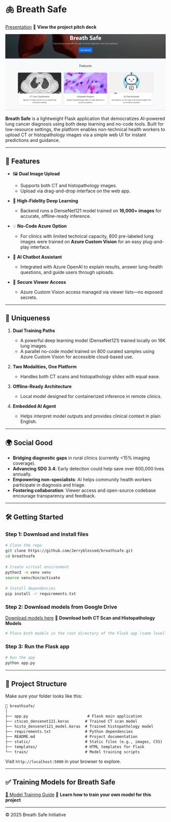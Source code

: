 # 🫁 Breath Safe

[Presentation](https://docs.google.com/presentation/d/1r_a98Et5a3CCOZtHDk0O5rNGh_tOkeDCvzrJvdH8OQA/edit?usp=sharing)
🔗 **View the project pitch deck**

![Breath Safe Landing Page](https://github.com/Jerryblessed/breathsafe/blob/main/static/landingpage.png?raw=true)

**Breath Safe** is a lightweight Flask application that democratizes AI-powered lung cancer diagnosis using both deep learning and no-code tools. Built for low-resource settings, the platform enables non-technical health workers to upload CT or histopathology images via a simple web UI for instant predictions and guidance.

---

## 🚀 Features

* 🖼️ **Dual Image Upload**

  * Supports both CT and histopathology images.
  * Upload via drag-and-drop interface on the web app.
* 🧠 **High-Fidelity Deep Learning**

  * Backend runs a DenseNet121 model trained on **16,000+ images** for accurate, offline-ready inference.
* 💡 **No-Code Azure Option**

  * For clinics with limited technical capacity, 800 pre-labeled lung images were trained on **Azure Custom Vision** for an easy plug-and-play interface.
* 🤖 **AI Chatbot Assistant**

  * Integrated with Azure OpenAI to explain results, answer lung-health questions, and guide users through uploads.
* 🔐 **Secure Viewer Access**

  * Azure Custom Vision access managed via viewer lists—no exposed secrets.

---

## 🎯 Uniqueness

1. **Dual Training Paths**

   * A powerful deep learning model (DenseNet121) trained locally on 16K lung images.
   * A parallel no-code model trained on 800 curated samples using Azure Custom Vision for accessible cloud-based use.
2. **Two Modalities, One Platform**

   * Handles both CT scans and histopathology slides with equal ease.
3. **Offline-Ready Architecture**

   * Local model designed for containerized inference in remote clinics.
4. **Embedded AI Agent**

   * Helps interpret model outputs and provides clinical context in plain English.

---

## 🌍 Social Good

* **Bridging diagnostic gaps** in rural clinics (currently <15% imaging coverage).
* **Advancing SDG 3.4**: Early detection could help save over 600,000 lives annually.
* **Empowering non-specialists**: AI helps community health workers participate in diagnosis and triage.
* **Fostering collaboration**: Viewer access and open-source codebase encourage transparency and feedback.

---

## 🛠️ Getting Started

### Step 1: Download and install files

```bash
# Clone the repo
git clone https://github.com/Jerryblessed/breathsafe.git
cd breathsafe

# Create virtual environment
python3 -m venv venv
source venv/bin/activate

# Install dependencies
pip install -r requirements.txt
```

### Step 2: Download models from Google Drive

[Download models here](https://drive.google.com/drive/folders/17am-HyZ2R7SoCi9Rpfu5uK71XAWWI1ff?usp=drive_link)
🔗 **Download both CT Scan and Histopathology Models**

```bash
# Place both models in the root directory of the Flask app (same level as app.py)
```

### Step 3: Run the Flask app

```bash
# Run the app
python app.py
```

---

## 📁 Project Structure

Make sure your folder looks like this:

```
📁 breathsafe/
│
├── app.py                          # Flask main application
├── ctscan_densenet121.keras       # Trained CT scan model
├── histo_densenet121_model.keras  # Trained histopathology model
├── requirements.txt               # Python dependencies
├── README.md                      # Project documentation
├── static/                        # Static files (e.g., images, CSS)
├── templates/                     # HTML templates for Flask
└── train/                         # Model training scripts
```

Visit `http://localhost:5000` in your browser to explore.

---

## ✅ Training Models for Breath Safe

[🧠 Model Training Guide](https://github.com/Jerryblessed/breathsafe/tree/main/train)
🧩 **Learn how to train your own model for this project**

---

© 2025 Breath Safe Initiative
